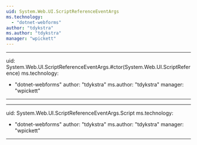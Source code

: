 ```yaml
---
uid: System.Web.UI.ScriptReferenceEventArgs
ms.technology: 
  - "dotnet-webforms"
author: "tdykstra"
ms.author: "tdykstra"
manager: "wpickett"
---
```


---
uid: System.Web.UI.ScriptReferenceEventArgs.#ctor(System.Web.UI.ScriptReference)
ms.technology: 
  - "dotnet-webforms"
author: "tdykstra"
ms.author: "tdykstra"
manager: "wpickett"
---

---
uid: System.Web.UI.ScriptReferenceEventArgs.Script
ms.technology: 
  - "dotnet-webforms"
author: "tdykstra"
ms.author: "tdykstra"
manager: "wpickett"
---
